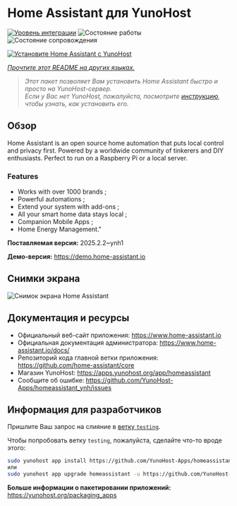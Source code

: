 <!--
Важно: этот README был автоматически сгенерирован <https://github.com/YunoHost/apps/tree/master/tools/readme_generator>
Он НЕ ДОЛЖЕН редактироваться вручную.
-->

# Home Assistant для YunoHost

[![Уровень интеграции](https://apps.yunohost.org/badge/integration/homeassistant)](https://ci-apps.yunohost.org/ci/apps/homeassistant/)
![Состояние работы](https://apps.yunohost.org/badge/state/homeassistant)
![Состояние сопровождения](https://apps.yunohost.org/badge/maintained/homeassistant)

[![Установите Home Assistant с YunoHost](https://install-app.yunohost.org/install-with-yunohost.svg)](https://install-app.yunohost.org/?app=homeassistant)

*[Прочтите этот README на других языках.](./ALL_README.md)*

> *Этот пакет позволяет Вам установить Home Assistant быстро и просто на YunoHost-сервер.*  
> *Если у Вас нет YunoHost, пожалуйста, посмотрите [инструкцию](https://yunohost.org/install), чтобы узнать, как установить его.*

## Обзор

Home Assistant is an open source home automation that puts local control and privacy first. Powered by a worldwide community of tinkerers and DIY enthusiasts. Perfect to run on a Raspberry Pi or a local server. 

### Features

- Works with over 1000 brands ;
- Powerful automations ;
- Extend your system with add-ons ;
- All your smart home data stays local ;
- Companion Mobile Apps ;
- Home Energy Management." 


**Поставляемая версия:** 2025.2.2~ynh1

**Демо-версия:** <https://demo.home-assistant.io>

## Снимки экрана

![Снимок экрана Home Assistant](./doc/screenshots/screenshot1.png)

## Документация и ресурсы

- Официальный веб-сайт приложения: <https://www.home-assistant.io>
- Официальная документация администратора: <https://www.home-assistant.io/docs/>
- Репозиторий кода главной ветки приложения: <https://github.com/home-assistant/core>
- Магазин YunoHost: <https://apps.yunohost.org/app/homeassistant>
- Сообщите об ошибке: <https://github.com/YunoHost-Apps/homeassistant_ynh/issues>

## Информация для разработчиков

Пришлите Ваш запрос на слияние в [ветку `testing`](https://github.com/YunoHost-Apps/homeassistant_ynh/tree/testing).

Чтобы попробовать ветку `testing`, пожалуйста, сделайте что-то вроде этого:

```bash
sudo yunohost app install https://github.com/YunoHost-Apps/homeassistant_ynh/tree/testing --debug
или
sudo yunohost app upgrade homeassistant -u https://github.com/YunoHost-Apps/homeassistant_ynh/tree/testing --debug
```

**Больше информации о пакетировании приложений:** <https://yunohost.org/packaging_apps>
